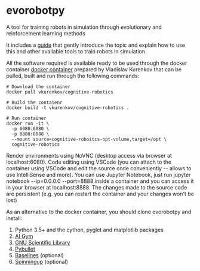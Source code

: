 # evorobotpy
A tool for training robots in simulation through evolutionary and reinforcement learning methods

It includes a [guide](/doc/LearningHowToTrainRobots.pdf) that gently introduce the topic and explain how to use this and other available tools to train robots in simulation.

All the software required is available ready to be used through the docker container [docker container](https://hub.docker.com/r/vkurenkov/cognitive-robotics) prepared by Vladislav Kurenkov that can be pulled, built and run through the following commands:

```
# Download the container
docker pull vkurenkov/cognitive-robotics

# Build the contaienr
docker build -t vkurenkov/cognitive-robotics .

# Run container
docker run -it \
  -p 6080:6080 \
  -p 8888:8888 \
  --mount source=cognitive-roboitcs-opt-volume,target=/opt \
  cognitive-robotics
```
Render environments using NoVNC (desktop access via browser at localhost:6080). Code editing using VSCode (you can attach to the container using VSCode and edit the source code conveniently -- allows to use IntelliSense and more). You can use Jupyter Notebook, just run jupyter notebook --ip=0.0.0.0 --port=8888 inside a container and you can access it in your browser at localhost:8888. The changes made to the source code are persistent (e.g. you can restart the container and your changes won't be lost)

As an alternative to the docker container, you should clone evorobotpy and install:
1) Python 3.5+ and the cython, pyglet and matplotlib packages
2) [AI Gym](gym.openai.com)
3) [GNU Scientific Library](https://www.gnu.org/software/gsl)
4) [Pybullet](https://pybullet.org/)
5) [Baselines](https://github.com/openai/baselines) (optional)
6) [Spinningup](https://spinningup.openai.com/) (optional)

